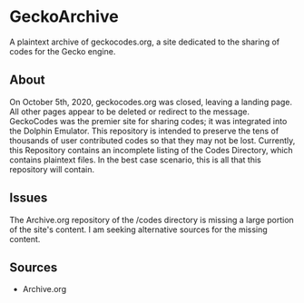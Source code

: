 # GeckoArchive
A plaintext archive of geckocodes.org, a site dedicated to the sharing of codes for the Gecko engine.

## About
On October 5th, 2020, geckocodes.org was closed, leaving a landing page. All other pages appear to be deleted or redirect to the message. GeckoCodes was the premier site for sharing codes; it was integrated into the Dolphin Emulator. This repository is intended to preserve the tens of thousands of user contributed codes so that they may not be lost.
Currently, this Repository contains an incomplete listing of the Codes Directory, which contains plaintext files. In the best case scenario, this is all that this repository will contain.

## Issues
The Archive.org repository of the /codes directory is missing a large portion of the site's content. I am seeking alternative sources for the missing content.

## Sources
- Archive.org
